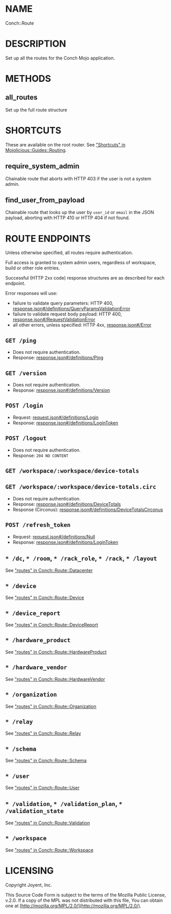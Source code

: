 # NAME

Conch::Route

# DESCRIPTION

Set up all the routes for the Conch Mojo application.

# METHODS

## all\_routes

Set up the full route structure

# SHORTCUTS

These are available on the root router. See ["Shortcuts" in Mojolicious::Guides::Routing](https://metacpan.org/pod/Mojolicious%3A%3AGuides%3A%3ARouting#shortcuts).

## require\_system\_admin

Chainable route that aborts with HTTP 403 if the user is not a system admin.

## find\_user\_from\_payload

Chainable route that looks up the user by `user_id` or `email` in the JSON payload,
aborting with HTTP 410 or HTTP 404 if not found.

# ROUTE ENDPOINTS

Unless otherwise specified, all routes require authentication.

Full access is granted to system admin users, regardless of workspace, build or other role
entries.

Successful (HTTP 2xx code) response structures are as described for each endpoint.

Error responses will use:

- failure to validate query parameters: HTTP 400, [response.json#/definitions/QueryParamsValidationError](../json-schema/response.json#/definitions/QueryParamsValidationError)
- failure to validate request body payload: HTTP 400, [response.json#/RequestValidationError](../json-schema/response.json#/RequestValidationError)
- all other errors, unless specified: HTTP 4xx, [response.json#/Error](../json-schema/response.json#/Error)

## `GET /ping`

- Does not require authentication.
- Response: [response.json#/definitions/Ping](../json-schema/response.json#/definitions/Ping)

## `GET /version`

- Does not require authentication.
- Response: [response.json#/definitions/Version](../json-schema/response.json#/definitions/Version)

## `POST /login`

- Request: [request.json#/definitions/Login](../json-schema/request.json#/definitions/Login)
- Response: [response.json#/definitions/LoginToken](../json-schema/response.json#/definitions/LoginToken)

## `POST /logout`

- Does not require authentication.
- Response: `204 NO CONTENT`

## `GET /workspace/:workspace/device-totals`

## `GET /workspace/:workspace/device-totals.circ`

- Does not require authentication.
- Response: [response.json#/definitions/DeviceTotals](../json-schema/response.json#/definitions/DeviceTotals)
- Response (Circonus): [response.json#/definitions/DeviceTotalsCirconus](../json-schema/response.json#/definitions/DeviceTotalsCirconus)

## `POST /refresh_token`

- Request: [request.json#/definitions/Null](../json-schema/request.json#/definitions/Null)
- Response: [response.json#/definitions/LoginToken](../json-schema/response.json#/definitions/LoginToken)

## `* /dc`, `* /room`, `* /rack_role`, `* /rack`, `* /layout`

See ["routes" in Conch::Route::Datacenter](../modules/Conch%3A%3ARoute%3A%3ADatacenter#routes)

## `* /device`

See ["routes" in Conch::Route::Device](../modules/Conch%3A%3ARoute%3A%3ADevice#routes)

## `* /device_report`

See ["routes" in Conch::Route::DeviceReport](../modules/Conch%3A%3ARoute%3A%3ADeviceReport#routes)

## `* /hardware_product`

See ["routes" in Conch::Route::HardwareProduct](../modules/Conch%3A%3ARoute%3A%3AHardwareProduct#routes)

## `* /hardware_vendor`

See ["routes" in Conch::Route::HardwareVendor](../modules/Conch%3A%3ARoute%3A%3AHardwareVendor#routes)

## `* /organization`

See ["routes" in Conch::Route::Organization](../modules/Conch%3A%3ARoute%3A%3AOrganization#routes)

## `* /relay`

See ["routes" in Conch::Route::Relay](../modules/Conch%3A%3ARoute%3A%3ARelay#routes)

## `* /schema`

See ["routes" in Conch::Route::Schema](../modules/Conch%3A%3ARoute%3A%3ASchema#routes)

## `* /user`

See ["routes" in Conch::Route::User](../modules/Conch%3A%3ARoute%3A%3AUser#routes)

## `* /validation`, `* /validation_plan`, `* /validation_state`

See ["routes" in Conch::Route::Validation](../modules/Conch%3A%3ARoute%3A%3AValidation#routes)

## `* /workspace`

See ["routes" in Conch::Route::Workspace](../modules/Conch%3A%3ARoute%3A%3AWorkspace#routes)

# LICENSING

Copyright Joyent, Inc.

This Source Code Form is subject to the terms of the Mozilla Public License,
v.2.0. If a copy of the MPL was not distributed with this file, You can obtain
one at [http://mozilla.org/MPL/2.0/](http://mozilla.org/MPL/2.0/).
